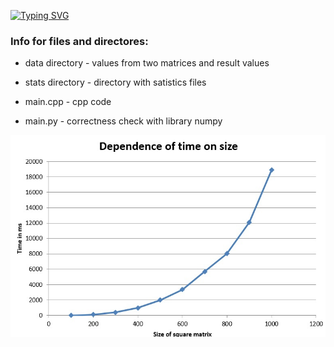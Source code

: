 [![Typing SVG](https://readme-typing-svg.herokuapp.com?color=%2336BCF7&lines=Lab+1)](https://git.io/typing-svg)
### Info for files and directores: ###

* data directory        - values from two matrices and result values

* stats directory       - directory with satistics files

* main.cpp             - cpp code

* main.py              - correctness check with library numpy 

![](Graph.jpg)
